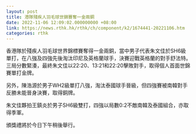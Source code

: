 ```yaml
---
layout: post
title: 港隊殘疾人羽毛球世錦賽奪一金兩銅
date: 2022-11-06 12:09:02.000000000 +08:00
link: https://news.rthk.hk/rthk/ch/component/k2/1674441-20221106.htm
categories: rthk
---
```


香港隊於殘疾人羽毛球世界錦標賽奪得一金兩銅，當中男子代表朱文佳於SH6級單打，在八強及四強先後淘汰印尼及英格蘭球手，決賽迎戰英格蘭的對手舒法特。三局分數緊湊，最終朱文佳以22:20、13:21和22:20擊敗對手，取得個人首面世錦賽單打金牌。

另外，陳浩源於男子WH2級單打八強，淘汰泰國球手晉級，但四強賽被南韓對手反勝未能晉身決賽，取得銅牌。

朱文佳夥拍王鎮炎於男子SH6級雙打，四強以局數0:2不敵南韓及泰國組合，亦取得季軍。

頒獎禮將於今日下午稍後舉行。
